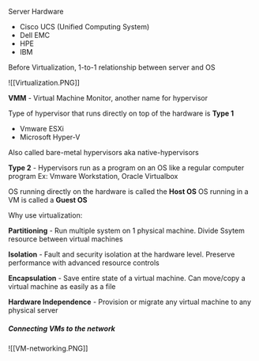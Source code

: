 Server Hardware 

- Cisco UCS (Unified Computing System)
- Dell EMC
- HPE
- IBM

Before Virtualization, 1-to-1 relationship between server and OS

![[Virtualization.PNG]]


**VMM** - Virtual Machine Monitor, another name for hypervisor

Type of hypervisor that runs  directly on top of the hardware is **Type 1**
- Vmware ESXi
- Microsoft Hyper-V

Also called bare-metal hypervisors
	aka native-hypervisors

**Type 2** - Hypervisors run as a program on an OS like a regular computer program
	Ex: Vmware Workstation, Oracle Virtualbox

OS running directly on the hardware is called the **Host OS**
OS running in a VM is called a **Guest OS**

Why use virtualization:

**Partitioning** - Run multiple system on 1 physical machine.  Divide Ssytem resource between virtual machines

**Isolation** - Fault and security isolation at the hardware level.  Preserve performance with advanced resource controls

**Encapsulation** - Save entire state of a virtual machine.  Can move/copy a virtual machine as easily as a file

**Hardware Independence** - Provision or migrate any virtual machine to any physical server

##### Connecting VMs to the network

 ![[VM-networking.PNG]]

